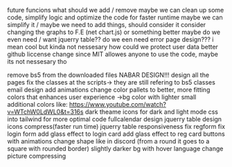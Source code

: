 <!-- TODO: -->
<!-- To discuss -->
future funcions
what should we add / remove
maybe we can clean up some code, simplify logic and optimize the code for faster runtime
maybe we can simplify it / maybe we need to add things, should consider it
consider changing the graphs to F.E (net chart.js) or something better maybe
do we even need / want jquerry table??
do we een need error page design??? i mean cool but kinda not nessesary
how could we protect user data better
github liccense change since MIT allowes anyone to use the code, maybe its not nessesary tho
<!-- For front end -->


<!-- FOR TAILWIND -->
<!-- USE dark: so that elements will look like that in darkmode!!!! -->

remove bs5 from the downloaded files
NABAR DESIGN!!! <!-- THIS IS IMPORTANT -->
design all the pages
fix the classes at the scripts-> they are still refering to bs5 classes
email design
add animations
change color pallets to better, more fitting colors that enhances user experience ->bg color with lighter small additional colors like: https://www.youtube.com/watch?v=WTchW0LdWL0&t=316s
dark theame
icons for dark and light mode
css into tailwind for more optimal code
fullcalendar design
jquerry table design
icons compress(faster run time)
jquerry table responsiveness
fix regform
fix login form
add glass effect to login card 
add glass effect to reg card
buttons with animations
        change shape like in discord (from a round it goes to a square with rounded border)
        slightly darker bg with hover
language change
picture compressing
<!-- Backend -->
<!-- Database -->